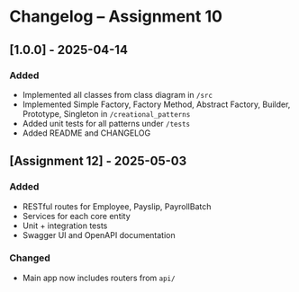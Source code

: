 # Changelog – Assignment 10

## [1.0.0] - 2025-04-14
### Added
- Implemented all classes from class diagram in `/src`
- Implemented Simple Factory, Factory Method, Abstract Factory, Builder, Prototype, Singleton in `/creational_patterns`
- Added unit tests for all patterns under `/tests`
- Added README and CHANGELOG

## [Assignment 12] - 2025-05-03

### Added
- RESTful routes for Employee, Payslip, PayrollBatch
- Services for each core entity
- Unit + integration tests
- Swagger UI and OpenAPI documentation

### Changed
- Main app now includes routers from `api/`

